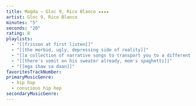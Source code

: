 ```yaml
---
title: Magda — Gloc 9, Rico Blanco ★★★★
artist: Gloc 9, Rico Blanco
minutes: "5"
seconds: "20"
rating: 8
playlists:
  - "[[frisson at first listen]]"
  - "[[the morbid, ugly, depressing side of reality]]"
  - "[[a collection of narrative songs to transport you to a different world]]"
  - "[[there's vomit on his sweater already, mom's spaghetti]]"
  - "[[mga ihaw sa daan]]"
favoritesTrackNumber:
primaryMusicGenre:
  - hip hop
  - conscious hip hop
secondaryMusicGenre:
---
```

